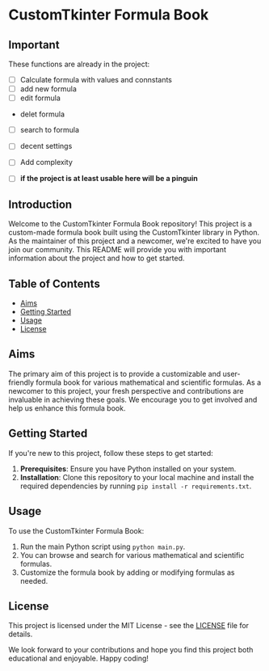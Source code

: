 # CustomTkinter Formula Book

## Important
These functions are already in the project:
- [ ] Calculate formula with values and connstants
- [ ] add new formula
- [ ] edit formula
- delet formula
- [ ] search to formula
- [ ] decent settings
- [ ] Add complexity
- [ ] **if the project is at least usable here will be a pinguin**


## Introduction
Welcome to the CustomTkinter Formula Book repository! This project is a custom-made formula book built using the CustomTkinter library in Python. As the maintainer of this project and a newcomer, we're excited to have you join our community. This README will provide you with important information about the project and how to get started.


## Table of Contents
- [Aims](#aims)
- [Getting Started](#getting-started)
- [Usage](#usage)
- [License](#license)

## Aims
The primary aim of this project is to provide a customizable and user-friendly formula book for various mathematical and scientific formulas. As a newcomer to this project, your fresh perspective and contributions are invaluable in achieving these goals. We encourage you to get involved and help us enhance this formula book.


## Getting Started
If you're new to this project, follow these steps to get started:

1. **Prerequisites**: Ensure you have Python installed on your system.
2. **Installation**: Clone this repository to your local machine and install the required dependencies by running `pip install -r requirements.txt`.

## Usage
To use the CustomTkinter Formula Book:

1. Run the main Python script using `python main.py`.
2. You can browse and search for various mathematical and scientific formulas.
3. Customize the formula book by adding or modifying formulas as needed.


## License
This project is licensed under the MIT License - see the [LICENSE](LICENSE) file for details.

We look forward to your contributions and hope you find this project both educational and enjoyable. Happy coding!
